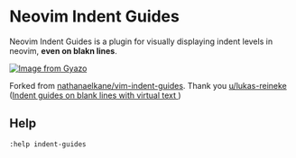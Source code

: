 # Neovim Indent Guides
Neovim Indent Guides is a plugin for visually displaying indent levels in neovim, **even on blakn lines**.

[![Image from Gyazo](https://i.gyazo.com/89d08604557fb199808c08ac6a164662.png)](https://gyazo.com/89d08604557fb199808c08ac6a164662)

Forked from [nathanaelkane/vim-indent-guides](https://github.com/nathanaelkane/vim-indent-guides). Thank you [u/lukas-reineke](https://www.reddit.com/user/lukas-reineke/) ([Indent guides on blank lines with virtual text
](https://www.reddit.com/r/neovim/comments/fxjjqh/indent_guides_on_blank_lines_with_virtual_text/))

## Help
`:help indent-guides`
